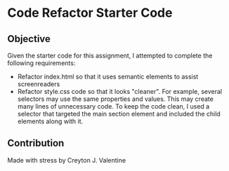# Code Refactor Starter Code

## Objective
Given the starter code for this assignment, I attempted to complete the following requirements: 

* Refactor index.html so that it uses semantic elements to assist screenreaders
* Refactor style.css code so that it looks "cleaner". For example, several selectors may use the same properties and values. This may create many lines of unnecessary code. To keep the code clean, I used a selector that targeted the main section element and included the child elements along with it. 

## Contribution 

Made with stress by Creyton J. Valentine

